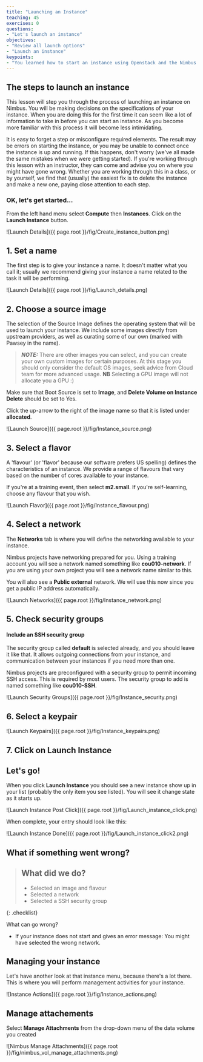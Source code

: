 ```yaml
---
title: "Launching an Instance"
teaching: 45
exercises: 0
questions:
- "Let's launch an instance"
objectives:
- "Review all launch options"
- "Launch an instance"
keypoints:
- "You learned how to start an instance using Openstack and the Nimbus Cloud."
---
```


## The steps to launch an instance

This lesson will step you through the process of launching an instance on Nimbus.  You will be making decisions on the specifications of your instance.  When you are doing this for the first time it can seem like a lot of information to take in before you can start an instance. As you become more familiar with this process it will become less intimidating.

It is easy to forget a step or misconfigure required elements.  The result may be errors on starting the instance, or you may be unable to connect once the instance is up and running.  If this happens, don't worry (we've all made the same mistakes when we were getting started).  If you're working through this lesson with an instructor, they can come and advise you on where you might have gone wrong.  Whether you are working through this in a class, or by yourself, we find that (usually) the easiest fix is to delete the instance and make a new one, paying close attention to each step.

### OK, let's get started...

From the left hand menu select **Compute** then **Instances**.  Click on the **Launch Instance** button.

![Launch Details]({{ page.root }}/fig/Create_instance_button.png)


## 1. Set a name

The first step is to give your instance a name.  It doesn't matter what you call it; usually we recommend giving your instance a name related to the task it will be performing.

![Launch Details]({{ page.root }}/fig/Launch_details.png)


## 2. Choose a source image

The selection of the Source Image defines the operating system that will be used to launch your instance.  We include some images directly from upstream providers, as well as curating some of our own (marked with Pawsey in the name).

> **_NOTE:_**  There are other images you can select, and you can create your own custom images for certain purposes. At this stage you should only consider the default OS images, seek advice from Cloud team for more advanced usage. **NB** Selecting a GPU image will not allocate you a GPU :)

Make sure that Boot Source is set to **Image**, and **Delete Volume on Instance Delete** should be set to Yes.

Click the up-arrow to the right of the image name so that it is listed under **allocated**.


![Launch Source]({{ page.root }}/fig/Instance_source.png)


## 3. Select a flavor

A 'flavour' (or 'flavor' because our software prefers US spelling) defines the characteristics of an instance.  We provide a range of flavours that vary based on the number of cores available to your instance.

If you're at a training event, then select __m2.small__.  If you're self-learning, choose any flavour that you wish.



![Launch Flavor]({{ page.root }}/fig/Instance_flavour.png)


## 4. Select a network

The **Networks** tab is where you will define the networking available to your instance.

Nimbus projects have networking prepared for you.  Using a training account you will see a network named something like __cou010-network__.  If you are using your own project you will see a network name similar to this.

You will also see a __Public external__ network.  We will use this now since you get a public IP address automatically.

![Launch Networks]({{ page.root }}/fig/Instance_network.png)


## 5. Check security groups
#### Include an SSH security group
The security group called __default__ is selected already, and you should leave it like that.  It allows outgoing connections from your instance, and communication between your instances if you need more than one.  

Nimbus projects are preconfigured with a security group to permit incoming SSH access.  This is required by most users.  The security group to add is named something like __cou010-SSH__.

![Launch Security Groups]({{ page.root }}/fig/Instance_security.png)

## 6. Select a keypair

![Launch Keypairs]({{ page.root }}/fig/Instance_keypairs.png)


## 7. Click on **Launch Instance**

## Let's go!

When you click __Launch Instance__ you should see a new instance show up in your list (probably the only item you see listed).  You will see it change state as it starts up.

![Launch Instance Post Click]({{ page.root }}/fig/Launch_instance_click.png)


When complete, your entry should look like this:

![Launch Instance Done]({{ page.root }}/fig/Launch_instance_click2.png)


## What if something went wrong?

> ## What did we do?
>
> - Selected an image and flavour
> - Selected a network
> - Selected a SSH security group
>
{: .checklist}

What can go wrong?
- If your instance does not start and gives an error message:  You might have selected the wrong network.


## Managing your instance

Let's have another look at that instance menu, because there's a lot there.  This is where you will perform management activities for your instance.

![Instance Actions]({{ page.root }}/fig/Instance_actions.png)

## Manage attachements

Select **Manage Attachments** from the drop-down menu of the data volume you created

![Nimbus Manage Attachments]({{ page.root }}/fig/nimbus_vol_manage_attachments.png)
